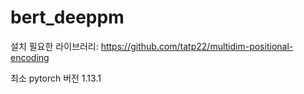 # bert_deeppm

설치 필요한 라이브러리:
https://github.com/tatp22/multidim-positional-encoding

최소 pytorch 버전 1.13.1
